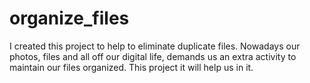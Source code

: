 # organize_files
I created this project to help to eliminate duplicate files. Nowadays  our photos, files and all off our digital life, demands us an extra activity to maintain our files organized. This project it will help us in it.
